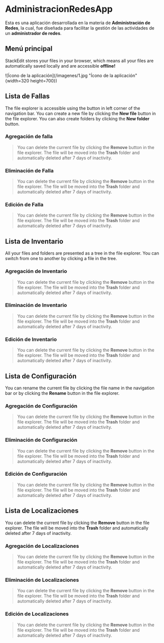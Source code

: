 # AdministracionRedesApp

Esta es una aplicación desarrollada en la materia de **Administración de Redes**, la cual, fue diseñada para facilitar la gestión de las actividades de un **administrador de redes**.


## Menú principal

StackEdit stores your files in your browser, which means all your files are automatically saved locally and are accessible **offline!**

![Ícono de la aplicación](/imagenes/1.jpg "Ícono de la aplicación" {width=320 height=700})

## Lista de Fallas

The file explorer is accessible using the button in left corner of the navigation bar. You can create a new file by clicking the **New file** button in the file explorer. You can also create folders by clicking the **New folder** button.

### Agregación de falla

> You can delete the current file by clicking the **Remove** button in the file explorer. The file will be moved into the **Trash** folder and automatically deleted after 7 days of inactivity.

### Eliminación de Falla

> You can delete the current file by clicking the **Remove** button in the file explorer. The file will be moved into the **Trash** folder and automatically deleted after 7 days of inactivity.

### Edición de Falla

> You can delete the current file by clicking the **Remove** button in the file explorer. The file will be moved into the **Trash** folder and automatically deleted after 7 days of inactivity.



## Lista de Inventario

All your files and folders are presented as a tree in the file explorer. You can switch from one to another by clicking a file in the tree.

### Agregación de Inventario

> You can delete the current file by clicking the **Remove** button in the file explorer. The file will be moved into the **Trash** folder and automatically deleted after 7 days of inactivity.

### Eliminación de Inventario

> You can delete the current file by clicking the **Remove** button in the file explorer. The file will be moved into the **Trash** folder and automatically deleted after 7 days of inactivity.

### Edición de Inventario

> You can delete the current file by clicking the **Remove** button in the file explorer. The file will be moved into the **Trash** folder and automatically deleted after 7 days of inactivity.

## Lista de Configuración

You can rename the current file by clicking the file name in the navigation bar or by clicking the **Rename** button in the file explorer.

### Agregación de Configuración

> You can delete the current file by clicking the **Remove** button in the file explorer. The file will be moved into the **Trash** folder and automatically deleted after 7 days of inactivity.

### Eliminación de Configuración

> You can delete the current file by clicking the **Remove** button in the file explorer. The file will be moved into the **Trash** folder and automatically deleted after 7 days of inactivity.

### Edición de Configuración

> You can delete the current file by clicking the **Remove** button in the file explorer. The file will be moved into the **Trash** folder and automatically deleted after 7 days of inactivity.

## Lista de Localizaciones

You can delete the current file by clicking the **Remove** button in the file explorer. The file will be moved into the **Trash** folder and automatically deleted after 7 days of inactivity.

### Agregación de Localizaciones

> You can delete the current file by clicking the **Remove** button in the file explorer. The file will be moved into the **Trash** folder and automatically deleted after 7 days of inactivity.

### Eliminación de Localizaciones

> You can delete the current file by clicking the **Remove** button in the file explorer. The file will be moved into the **Trash** folder and automatically deleted after 7 days of inactivity.

### Edición de Localizaciones

> You can delete the current file by clicking the **Remove** button in the file explorer. The file will be moved into the **Trash** folder and automatically deleted after 7 days of inactivity.

